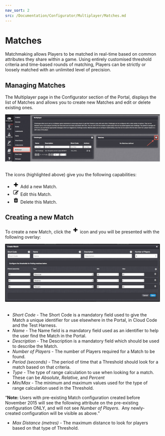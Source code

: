```yaml
---
nav_sort: 2
src: /Documentation/Configurator/Multiplayer/Matches.md
---
```


# Matches

Matchmaking allows Players to be matched in real-time based on common attributes they share within a game. Using entirely customised threshold criteria and time-based rounds of matching, Players can be strictly or loosely matched with an unlimited level of precision.

## Managing Matches

The Multiplayer page in the Configurator section of the Portal, displays the list of Matches and allows you to create new Matches and edit or delete existing ones.

![](img/Matches/1.png)  

The icons (highlighted above) give you the following capabilities:

  * ![](/img/fa/plus.png) Add a new Match.
  * ![](/img/fa/edit.png) Edit this Match.
  * ![](/img/fa/trash.png) Delete this Match.

## Creating a new Match

To create a new Match, click the ![](/img/fa/plus.png) icon and you will be presented with the following overlay:

 ![](img/Matches/2.png)    

  * *Short Code* \- The Short Code is a mandatory field used to give the Match a unique identifier for use elsewhere in the Portal, in Cloud Code and the Test Harness.
  * *Name* \- The Name field is a mandatory field used as an identifier to help the user find the Match in the Portal.
  * *Description* \- The Description is a mandatory field which should be used to describe the Match.
  * *Number of Players* \- The number of Players required for a Match to be found.
  * *Period (seconds)* \- The period of time that a Threshold should look for a match based on that criteria.
  * *Type* \- The type of range calculation to use when looking for a match.  These can be *Absolute*, *Relative*, and *Percent*
  * *Min/Max* \- The minimum and maximum values used for the type of range calculation used in the Threshold.

<q>**Note:** Users with pre-existing Match configuration created before November 2015 will see the following attribute on the pre-existing configuration ONLY, and will not see *Number of Players*.  Any newly-created configuration will be visible as above.</q>

  * *Max Distance (metres)* \- The maximum distance to look for players based on that type of Threshold.
